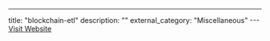 ---
title: "blockchain-etl"
description: ""
external_category: "Miscellaneous"
---[Visit Website](https://github.com/blockchain-etl/ethereum-etl)

